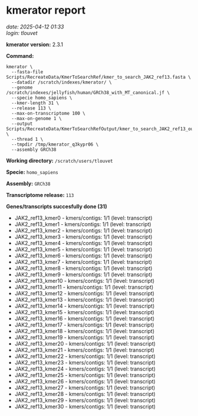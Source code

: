 # kmerator report
*date: 2025-04-12 01:33*  
*login: tlouvet*

**kmerator version:** 2.3.1

**Command:**

```
kmerator \
  --fasta-file Scripts/RecreateData/KmerToSearchRef/kmer_to_search_JAK2_ref13.fasta \
  --datadir /scratch/indexes/kmerator/ \
  --genome /scratch/indexes/jellyfish/human/GRCh38_with_MT_canonical.jf \
  --specie homo_sapiens \
  --kmer-length 31 \
  --release 113 \
  --max-on-transcriptome 100 \
  --max-on-genome 1 \
  --output Scripts/RecreateData/KmerToSearchRefOutput/kmer_to_search_JAK2_ref13_output \
  --thread 1 \
  --tmpdir /tmp/kmerator_q3kypr06 \
  --assembly GRCh38
```

**Working directory:** `/scratch/users/tlouvet`

**Specie:** `homo_sapiens`

**Assembly:** `GRCh38`

**Transcriptome release:** `113`

**Genes/transcripts succesfully done (31)**

- JAK2_ref13_kmer0 - kmers/contigs: 1/1 (level: transcript)
- JAK2_ref13_kmer1 - kmers/contigs: 1/1 (level: transcript)
- JAK2_ref13_kmer2 - kmers/contigs: 1/1 (level: transcript)
- JAK2_ref13_kmer3 - kmers/contigs: 1/1 (level: transcript)
- JAK2_ref13_kmer4 - kmers/contigs: 1/1 (level: transcript)
- JAK2_ref13_kmer5 - kmers/contigs: 1/1 (level: transcript)
- JAK2_ref13_kmer6 - kmers/contigs: 1/1 (level: transcript)
- JAK2_ref13_kmer7 - kmers/contigs: 1/1 (level: transcript)
- JAK2_ref13_kmer8 - kmers/contigs: 1/1 (level: transcript)
- JAK2_ref13_kmer9 - kmers/contigs: 1/1 (level: transcript)
- JAK2_ref13_kmer10 - kmers/contigs: 1/1 (level: transcript)
- JAK2_ref13_kmer11 - kmers/contigs: 1/1 (level: transcript)
- JAK2_ref13_kmer12 - kmers/contigs: 1/1 (level: transcript)
- JAK2_ref13_kmer13 - kmers/contigs: 1/1 (level: transcript)
- JAK2_ref13_kmer14 - kmers/contigs: 1/1 (level: transcript)
- JAK2_ref13_kmer15 - kmers/contigs: 1/1 (level: transcript)
- JAK2_ref13_kmer16 - kmers/contigs: 1/1 (level: transcript)
- JAK2_ref13_kmer17 - kmers/contigs: 1/1 (level: transcript)
- JAK2_ref13_kmer18 - kmers/contigs: 1/1 (level: transcript)
- JAK2_ref13_kmer19 - kmers/contigs: 1/1 (level: transcript)
- JAK2_ref13_kmer20 - kmers/contigs: 1/1 (level: transcript)
- JAK2_ref13_kmer21 - kmers/contigs: 1/1 (level: transcript)
- JAK2_ref13_kmer22 - kmers/contigs: 1/1 (level: transcript)
- JAK2_ref13_kmer23 - kmers/contigs: 1/1 (level: transcript)
- JAK2_ref13_kmer24 - kmers/contigs: 1/1 (level: transcript)
- JAK2_ref13_kmer25 - kmers/contigs: 1/1 (level: transcript)
- JAK2_ref13_kmer26 - kmers/contigs: 1/1 (level: transcript)
- JAK2_ref13_kmer27 - kmers/contigs: 1/1 (level: transcript)
- JAK2_ref13_kmer28 - kmers/contigs: 1/1 (level: transcript)
- JAK2_ref13_kmer29 - kmers/contigs: 1/1 (level: transcript)
- JAK2_ref13_kmer30 - kmers/contigs: 1/1 (level: transcript)
